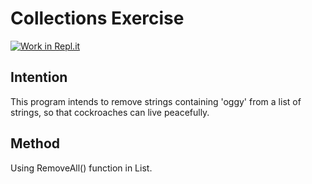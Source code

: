 # Collections Exercise

[![Work in Repl.it](https://classroom.github.com/assets/work-in-replit-14baed9a392b3a25080506f3b7b6d57f295ec2978f6f33ec97e36a161684cbe9.svg)](https://classroom.github.com/online_ide?assignment_repo_id=2970282&assignment_repo_type=AssignmentRepo)

## Intention

This program intends to remove strings containing 'oggy' from a list of strings, so that cockroaches can live peacefully.

## Method

Using RemoveAll() function in List.

